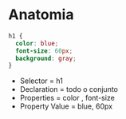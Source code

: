 # Anatomia

```css
h1 {
  color: blue;
  font-size: 60px;
  background: gray;
}
```

- Selector = h1
- Declaration = todo o conjunto
- Properties = color , font-size
- Property Value = blue, 60px
